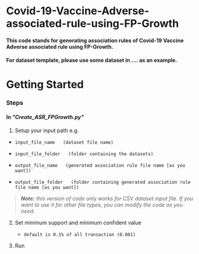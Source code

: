# Covid-19-Vaccine-Adverse-associated-rule-using-FP-Growth
#### This code stands for generating association rules of Covid-19 Vaccine Adverse associated rule using FP-Growth.
#### For dataset template, please use some dataset in .... as an example.

# Getting Started
### Steps
#### In _"Create_ASR_FPGrowth.py"_
1. Setup your input path e.g. 
  *     input_file_name   (dataset file name)
  *     input_file_folder   (folder containing the datasets)
  *     output_file_name   (generated association rule file name [as you want])
  *     output_file_folder   (folder containing generated association rule file name [as you want])
> _**Note:** this version of code only works for CSV dataset input file. If you want to use it for other file  types, you can modify the code as you need._

2. Set minimum support and minimum confident value 
   *     default is 0.1% of all transaction (0.001)

3. Run
